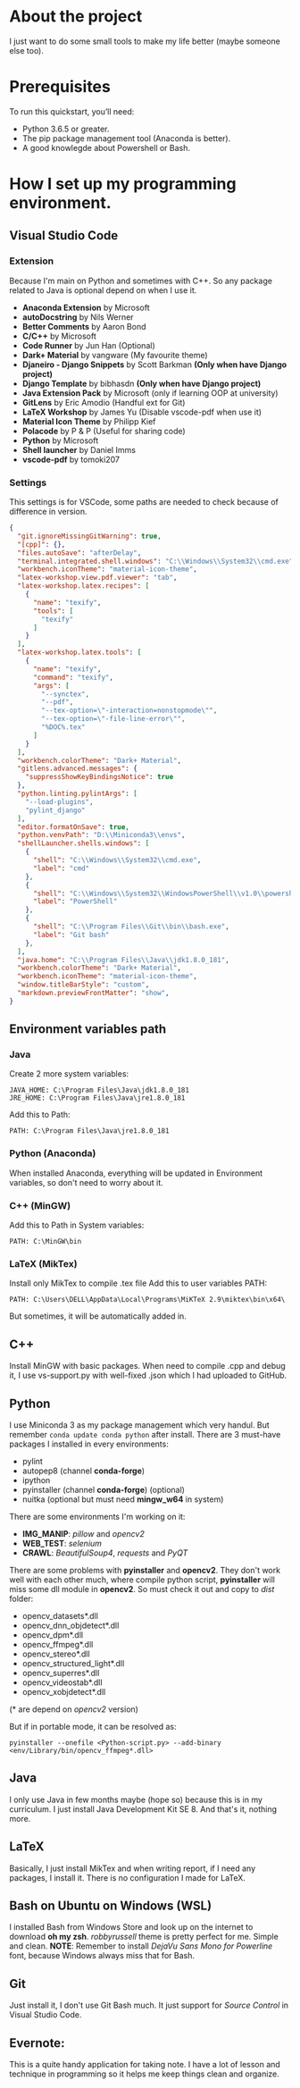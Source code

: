 # About the project
I just want to do some small tools to make my life better (maybe someone else too).

# Prerequisites
To run this quickstart, you’ll need:
+ Python 3.6.5 or greater.    
+ The pip package management tool (Anaconda is better).     
+ A good knowlegde about Powershell or Bash.  

# How I set up my programming environment.
## Visual Studio Code

### Extension
Because I'm main on Python and sometimes with C++. So any package related to Java is optional depend on when I use it.
  + **Anaconda Extension** by Microsoft
  + **autoDocstring** by Nils Werner
  + **Better Comments** by Aaron Bond
  + **C/C++** by Microsoft
  + **Code Runner** by Jun Han (Optional)
  + **Dark+ Material** by vangware (My favourite theme)
  + **Djaneiro - Django Snippets** by Scott Barkman **(Only when have Django project)**
  + **Django Template** by bibhasdn **(Only when have Django project)**
  + **Java Extension Pack** by Microsoft (only if learning OOP at university)
  + **GitLens** by Eric Amodio (Handful ext for Git)
  + **LaTeX Workshop** by James Yu (Disable vscode-pdf when use it)
  + **Material Icon Theme** by Philipp Kief
  + **Polacode** by P & P (Useful for sharing code)
  + **Python** by Microsoft
  + **Shell launcher** by Daniel Imms 
  + **vscode-pdf** by tomoki207

### Settings
This settings is for VSCode, some paths are needed to check because of difference in version.
```json
{
  "git.ignoreMissingGitWarning": true,
  "[cpp]": {},
  "files.autoSave": "afterDelay",
  "terminal.integrated.shell.windows": "C:\\Windows\\System32\\cmd.exe",
  "workbench.iconTheme": "material-icon-theme",
  "latex-workshop.view.pdf.viewer": "tab",
  "latex-workshop.latex.recipes": [
    {
      "name": "texify",
      "tools": [
        "texify"
      ]
    }
  ],
  "latex-workshop.latex.tools": [
    {
      "name": "texify",
      "command": "texify",
      "args": [
        "--synctex",
        "--pdf",
        "--tex-option=\"-interaction=nonstopmode\"",
        "--tex-option=\"-file-line-error\"",
        "%DOC%.tex"
      ]
    }
  ],
  "workbench.colorTheme": "Dark+ Material",
  "gitlens.advanced.messages": {
    "suppressShowKeyBindingsNotice": true
  },
  "python.linting.pylintArgs": [
    "--load-plugins",
    "pylint_django"
  ],
  "editor.formatOnSave": true,
  "python.venvPath": "D:\\Miniconda3\\envs",
  "shellLauncher.shells.windows": [
    {
      "shell": "C:\\Windows\\System32\\cmd.exe",
      "label": "cmd"
    },
    {
      "shell": "C:\\Windows\\System32\\WindowsPowerShell\\v1.0\\powershell.exe",
      "label": "PowerShell"
    },
    {
      "shell": "C:\\Program Files\\Git\\bin\\bash.exe",
      "label": "Git bash"
    },
  ],
  "java.home": "C:\\Program Files\\Java\\jdk1.8.0_181",
  "workbench.colorTheme": "Dark+ Material",
  "workbench.iconTheme": "material-icon-theme",
  "window.titleBarStyle": "custom",
  "markdown.previewFrontMatter": "show",
}
```

## Environment variables path
### Java
Create 2 more system variables:
```
JAVA_HOME: C:\Program Files\Java\jdk1.8.0_181
JRE_HOME: C:\Program Files\Java\jre1.8.0_181
```

Add this to Path:
```
PATH: C:\Program Files\Java\jre1.8.0_181
```

### Python (Anaconda)
When installed Anaconda, everything will be updated in Environment variables, so don't need to worry about it.

### C++ (MinGW)
Add this to Path in System variables:
```
PATH: C:\MinGW\bin
```

### LaTeX (MikTex)
Install only MikTex to compile .tex file
Add this to user variables PATH:
```
PATH: C:\Users\DELL\AppData\Local\Programs\MiKTeX 2.9\miktex\bin\x64\
```
But sometimes, it will be automatically added in.

## C++
Install MinGW with basic packages.
When need to compile .cpp and debug it, I use vs-support.py with well-fixed .json which I had uploaded to GitHub.

## Python
I use Miniconda 3 as my package management which very handul. But remember `conda update conda python` after install.
There are 3 must-have packages I installed in every environments:
  + pylint
  + autopep8 (channel **conda-forge**)
  + ipython
  + pyinstaller (channel **conda-forge**) (optional)
  + nuitka (optional but must need **mingw_w64** in system)

There are some environments I'm working on it:
  + **IMG_MANIP**: *pillow* and *opencv2*
  + **WEB_TEST**: *selenium*
  + **CRAWL**: *BeautifulSoup4*, *requests* and *PyQT*
  <!-- + **WEB**: *Django* -->

There are some problems with **pyinstaller** and **opencv2**. They don't work well with each other much, where compile python script, **pyinstaller** will miss some dll module in **opencv2**. So must check it out and copy to *dist* folder:
  + opencv_datasets*.dll
  + opencv_dnn_objdetect*.dll
  + opencv_dpm*.dll
  + opencv_ffmpeg*.dll
  + opencv_stereo*.dll
  + opencv_structured_light*.dll
  + opencv_superres*.dll
  + opencv_videostab*.dll
  + opencv_xobjdetect*.dll

(* are depend on *opencv2* version)

But if in portable mode, it can be resolved as:
```
pyinstaller --onefile <Python-script.py> --add-binary <env/Library/bin/opencv_ffmpeg*.dll>
```

## Java
I only use Java in few months maybe (hope so) because this is in my curriculum.
I just install Java Development Kit SE 8. And that's it, nothing more.

## LaTeX
Basically, I just install MikTex and when writing report, if I need any packages, I install it. There is no configuration I made for LaTeX.

## Bash on Ubuntu on Windows (WSL)
I installed Bash from Windows Store and look up on the internet to download **oh my zsh**.
*robbyrussell* theme is pretty perfect for me. Simple and clean.
**NOTE**:  Remember to install *DejaVu Sans Mono for Powerline* font, because Windows always miss that for Bash.

## Git
Just install it, I don't use Git Bash much. It just support for *Source Control* in Visual Studio Code.

## Evernote:
This is a quite handy application for taking note. I have a lot of lesson and technique in programming so it helps me keep things clean and organize.